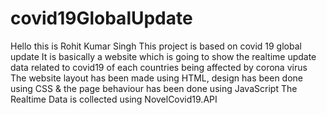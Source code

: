 # covid19GlobalUpdate
Hello this is Rohit Kumar Singh
This project is based on covid 19 global update
It is  basically a website which is going to show the realtime update data related to covid19 of each countries being affected by corona virus
The website layout has been made using HTML, design has been done using CSS & the page behaviour has been done using JavaScript
The Realtime Data is collected using NovelCovid19.API


